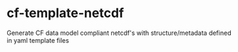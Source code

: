 # cf-template-netcdf
Generate CF data model compliant netcdf's with structure/metadata defined in yaml template files 

